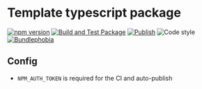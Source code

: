 # Template typescript package

[![npm version](https://img.shields.io/npm/v/@nexys/template.svg)](https://www.npmjs.com/package/@nexys/template)
[![Build and Test Package](https://github.com/nexys-system/typescript-package-template/actions/workflows/yarn.yml/badge.svg)](https://github.com/nexys-system/typescript-package-template/actions/workflows/yarn.yml)
[![Publish](https://github.com/nexys-system/typescript-package-template/actions/workflows/publish.yml/badge.svg)](https://github.com/nexys-system/typescript-package-template/actions/workflows/publish.yml)
![Code style](https://img.shields.io/badge/code_style-prettier-ff69b4.svg)
[![Bundlephobia](https://badgen.net/bundlephobia/min/@nexys/template)](https://bundlephobia.com/result?p=@nexys/template)

## Config

* `NPM_AUTH_TOKEN` is required for the CI and auto-publish
